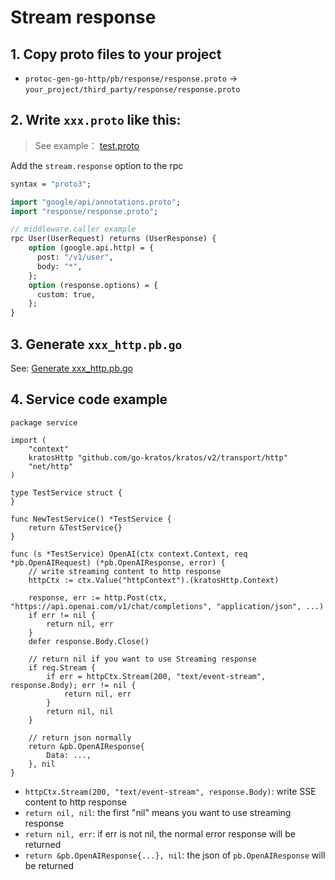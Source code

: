 # Stream response

## 1. Copy proto files to your project

- `protoc-gen-go-http/pb/response/response.proto` -> `your_project/third_party/response/response.proto`

## 2. Write `xxx.proto` like this:

> See example： [test.proto](../protoc-gen-go-http/examples/test.proto)

Add the `stream.response` option to the rpc

```proto
syntax = "proto3";

import "google/api/annotations.proto";
import "response/response.proto";

// middleware.caller example
rpc User(UserRequest) returns (UserResponse) {
    option (google.api.http) = {
      post: "/v1/user",
      body: "*",
    };
    option (response.options) = {
      custom: true,
    };
}

```

## 3. Generate `xxx_http.pb.go`

See: [Generate xxx_http.pb.go](../README.md#generate-xxx_http.pb.go)


## 4. Service code example

```golang
package service

import (
	"context"
	kratosHttp "github.com/go-kratos/kratos/v2/transport/http"
	"net/http"
)

type TestService struct {
}

func NewTestService() *TestService {
	return &TestService{}
}

func (s *TestService) OpenAI(ctx context.Context, req *pb.OpenAIRequest) (*pb.OpenAIResponse, error) {
	// write streaming content to http response
	httpCtx := ctx.Value("httpContext").(kratosHttp.Context)

	response, err := http.Post(ctx, "https://api.openai.com/v1/chat/completions", "application/json", ...)
	if err != nil {
		return nil, err
	}
	defer response.Body.Close()
	
	// return nil if you want to use Streaming response
	if req.Stream {
		if err = httpCtx.Stream(200, "text/event-stream", response.Body); err != nil {
			return nil, err
		}
		return nil, nil
	}
	
	// return json normally
	return &pb.OpenAIResponse{
		Data: ...,
	}, nil
}

```

- `httpCtx.Stream(200, "text/event-stream", response.Body)`: write SSE content to http response
- `return nil, nil`: the first "nil" means you want to use streaming response
- `return nil, err`: if err is not nil, the normal error response will be returned
- `return &pb.OpenAIResponse{...}, nil`: the json of `pb.OpenAIResponse` will be returned